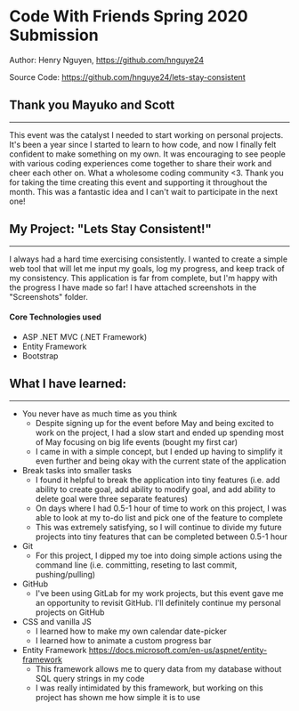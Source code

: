 # Code With Friends Spring 2020 Submission
Author: Henry Nguyen, https://github.com/hnguye24

Source Code: https://github.com/hnguye24/lets-stay-consistent

## Thank you Mayuko and Scott
---
This event was the catalyst I needed to start working on personal projects. It's been a year since I started to learn to how code, and now I finally felt confident to make something on my own. It was encouraging to see people with various coding experiences come together to share their work and cheer each other on. What a wholesome coding community <3. Thank you for taking the time creating this event and supporting it throughout the month. This was a fantastic idea and I can't wait to participate in the next one!

## My Project: "Lets Stay Consistent!"
---
I always had a hard time exercising consistently. I wanted to create a simple web tool that will let me input my goals, log my progress, and keep track of my consistency. This application is far from complete, but I'm happy with the progress I have made so far! I have attached screenshots in the "Screenshots" folder.

#### Core Technologies used
* ASP .NET MVC (.NET Framework)
* Entity Framework
* Bootstrap

## What I have learned:
---
* You never have as much time as you think
    * Despite signing up for the event before May and being excited to work on the project, I had a slow start and ended up spending most of May focusing on big life events (bought my first car)
    * I came in with a simple concept, but I ended up having to simplify it even further and being okay with the current state of the application
* Break tasks into smaller tasks
    * I found it helpful to break the application into tiny features (i.e. add ability to create goal, add ability to modify goal, and add ability to delete goal were three separate features)
    * On days where I had 0.5-1 hour of time to work on this project, I was able to look at my to-do list and pick one of the feature to complete
    * This was extremely satisfying, so I will continue to divide my future projects into tiny features that can be completed between 0.5-1 hour
* Git
    * For this project, I dipped my toe into doing simple actions using the command line (i.e. committing, reseting to last commit, pushing/pulling)
* GitHub
    * I've been using GitLab for my work projects, but this event gave me an opportunity to revisit GitHub. I'll definitely continue my personal projects on GitHub
* CSS and vanilla JS
    * I learned how to make my own calendar date-picker
    * I learned how to animate a custom progress bar
* Entity Framework https://docs.microsoft.com/en-us/aspnet/entity-framework
    * This framework allows me to query data from my database without SQL query strings in my code
    * I was really intimidated by this framework, but working on this project has shown me how simple it is to use
